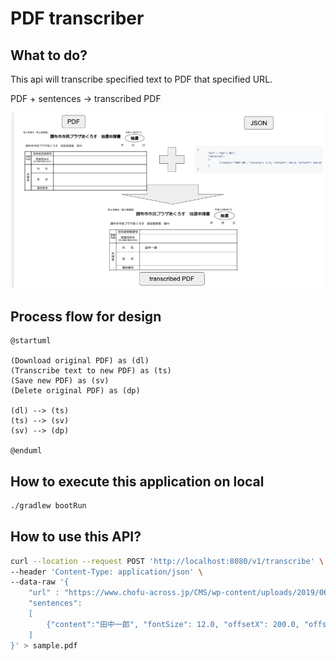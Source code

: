 # PDF transcriber

## What to do?

This api will transcribe specified text to PDF that specified URL.

PDF + sentences -> transcribed PDF

![Image](doc/what_is_doing.png)

## Process flow for design

```plantuml
@startuml

(Download original PDF) as (dl)
(Transcribe text to new PDF) as (ts)
(Save new PDF) as (sv)
(Delete original PDF) as (dp)

(dl) --> (ts)
(ts) --> (sv)
(sv) --> (dp)

@enduml
```

## How to execute this application on local

```bash
./gradlew bootRun
```

## How to use this API?

```bash
curl --location --request POST 'http://localhost:8080/v1/transcribe' \
--header 'Content-Type: application/json' \
--data-raw '{
	"url" : "https://www.chofu-across.jp/CMS/wp-content/uploads/2019/06/shinseisho_shisetsu_chusen_r12.pdf",
	"sentences": 
	[
		{"content":"田中一郎", "fontSize": 12.0, "offsetX": 200.0, "offsetY": 660.0, "page": 0}
	]
}' > sample.pdf
```

